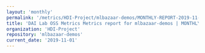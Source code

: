 ```yaml
---
layout: 'monthly'
permalink: '/metrics/HDI-Project/mlbazaar-demos/MONTHLY-REPORT-2019-11-01/'
title: 'DAI Lab OSS Metrics Metrics report for mlbazaar-demos | MONTHLY-REPORT-2019-11-01'
organization: 'HDI-Project'
repository: 'mlbazaar-demos'
current_date: '2019-11-01'
---
```

